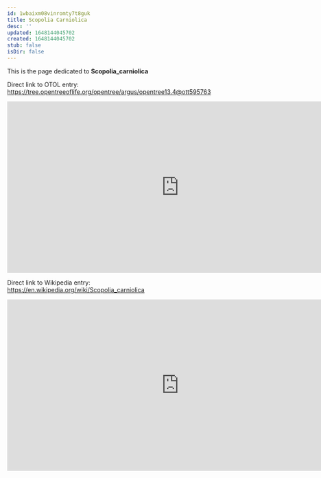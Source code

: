 ```yaml
---
id: 1wbaixm08vinromty7t8guk
title: Scopolia Carniolica
desc: ''
updated: 1648144045702
created: 1648144045702
stub: false
isDir: false
---
```

This is the page dedicated to **Scopolia_carniolica**


Direct link to OTOL entry: https://tree.opentreeoflife.org/opentree/argus/opentree13.4@ott595763



<html>
    <body>
    <iframe src="https://tree.opentreeoflife.org/opentree/argus/opentree13.4@ott595763"
    width="800" height="400" frameborder="0" allowfullscreen> </iframe>
    </body>
</html>
    


Direct link to Wikipedia entry: https://en.wikipedia.org/wiki/Scopolia_carniolica



<html>
    <body>
    <iframe src="https://en.wikipedia.org/wiki/Scopolia_carniolica"
    width="800" height="400" frameborder="0" allowfullscreen> </iframe>
    </body>
</html>
    

